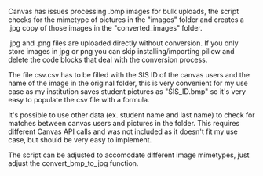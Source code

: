 Canvas has issues processing .bmp images for bulk uploads, the script checks for the mimetype of pictures in the "images" folder and creates a .jpg copy of those images in the "converted_images" folder.


.jpg and .png files are uploaded directly without conversion. If you only store images in jpg or png you can skip installing/importing pillow and delete the code blocks that deal with the conversion process.


The file csv.csv has to be filled with the SIS ID of the canvas users and the name of the image in the original folder, this is very convenient for my use case as my institution saves student pictures as "SIS_ID.bmp" so it's very easy to populate the csv file with a formula.


It's possible to use other data (ex. student name and last name) to check for matches between canvas users and pictures in the folder. This requires different Canvas API calls and was not included as it doesn't fit my use case, but should be very easy to implement.


The script can be adjusted to accomodate different image mimetypes, just adjust the convert_bmp_to_jpg function.


